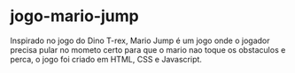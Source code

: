 # jogo-mario-jump
Inspirado no jogo do Dino T-rex, Mario Jump é um jogo onde o jogador precisa pular no mometo certo para que o mario nao toque os obstaculos e perca, o jogo foi criado em HTML, CSS e Javascript.
